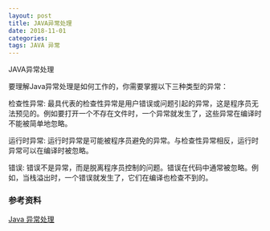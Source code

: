 ```yaml
---
layout: post
title: JAVA异常处理
date: 2018-11-01
categories: 
tags: JAVA 异常
---
```

JAVA异常处理

要理解Java异常处理是如何工作的，你需要掌握以下三种类型的异常：

检查性异常: 最具代表的检查性异常是用户错误或问题引起的异常，这是程序员无法预见的。例如要打开一个不存在文件时，一个异常就发生了，这些异常在编译时不能被简单地忽略。

运行时异常: 运行时异常是可能被程序员避免的异常。与检查性异常相反，运行时异常可以在编译时被忽略。

错误: 错误不是异常，而是脱离程序员控制的问题。错误在代码中通常被忽略。例如，当栈溢出时，一个错误就发生了，它们在编译也检查不到的。



### 参考资料

[Java 异常处理](http://www.runoob.com/java/java-exceptions.html)

